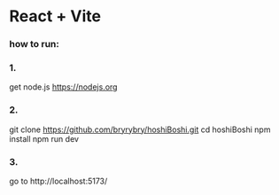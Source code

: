 # React + Vite

### how to run:

### 1.
get node.js https://nodejs.org

### 2. 
git clone https://github.com/bryrybry/hoshiBoshi.git
cd hoshiBoshi
npm install
npm run dev

### 3. 
go to http://localhost:5173/
